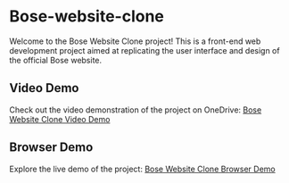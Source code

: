 # Bose-website-clone
Welcome to the Bose Website Clone project! This is a front-end web development project aimed at replicating the user interface and design of the official Bose website.

## Video Demo

Check out the video demonstration of the project on OneDrive: [Bose Website Clone Video Demo](https://1drv.ms/v/s!Aud4KTNtZ7Z4tHKtKMmS08nmEh0u)

## Browser Demo

Explore the live demo of the project: [Bose Website Clone Browser Demo](https://blessy-b-sherin.github.io/Bose-website-clone/)
